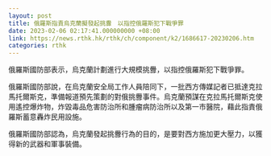 ```yaml
---
layout: post
title: 俄羅斯指責烏克蘭擬發起挑釁　以指控俄羅斯犯下戰爭罪
date: 2023-02-06 02:17:41.000000000 +08:00
link: https://news.rthk.hk/rthk/ch/component/k2/1686617-20230206.htm
categories: rthk
---
```


俄羅斯國防部表示，烏克蘭計劃進行大規模挑釁，以指控俄羅斯犯下戰爭罪。

俄羅斯國防部說，在烏克蘭安全局工作人員陪同下，一批西方傳媒記者已抵達克拉馬托爾斯克，準備報道預先策劃的對俄挑釁事件。烏克蘭預謀在克拉馬托爾斯克使用遙控爆炸物，炸毀毒品危害防治所和腫瘤病防治所以及第一市醫院，藉此指責俄羅斯蓄意轟炸民用設施。

俄羅斯國防部認為，烏克蘭發起挑釁行為的目的，是要對西方施加更大壓力，以獲得新的武器和軍事裝備。
